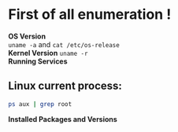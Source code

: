 # First of all enumeration !

**OS Version**<br>`uname -a` and `cat /etc/os-release`<br>
**Kernel Version** `uname -r`<br>
**Running Services**<br>
## Linux current process:
```bash
ps aux | grep root
```
**Installed Packages and Versions**
